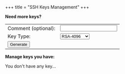 +++
title = "SSH Keys Management"
+++
<script src="/js/api.js" defer> </script>
<script src="/js/keys.js" defer> </script>

**Need more keys?**
<table>
    <tbody>
        <tr>
            <td>Comment&nbsp;(optional):</td>
            <td><input id="key-comment" type="text"" /></td>
        </tr>
        <tr>
            <td>Key Type:</td>
            <td>
                <select id="key-type">
                    <option value="rsa-2048">RSA-2048</option>
                    <option value="rsa-4096" selected="true">RSA-4096</option>
                    <option value="ecdsa-256">ECDSA-256</option>
                    <option value="ecdsa-384">ECDSA-384</option>
                    <option value="ecdsa-521">ECDSA-521</option>
                    <option value="ed25519">Ed25519</option>
                </select>
            </td>
        </tr>
        <tr>
            <td><input type="button" value="Generate" onclick="tproxy.Ui(GenKey)"/></td>
        </tr>
    <tbody>
</table>

**Manage keys you have:**
<div id="nokeys">You don't have any key...</div>
<table>
    <tbody id="tbody">
        <tr id="template" hidden><td>
            <table>
                <tbody>
		    <tr id="add.hr" hidden>
		        <td colspan=2><hr></td>
		    </tr>
                    <tr>
                        <td><div style="padding-right:3em">Created:</div></td>
                        <td><div id="add.ctime"/></td>
                    </tr>
                    <tr>
                        <td>Comment:</td>
			<td><input id="add.comment" type="text"/></td>
                        <td><input id="add.sendcomment" type="button" value="Update"/></td>
                    </tr>
                    <tr>
                        <td>Key Type:</td>
			<td><div id="add.type"/></td>
                    </tr>
		</tbody>
	    </table>
		<table>
		    <tbody>
		    <tr>
		        <td>
			    <details>
			    	<summary>**Fingerprints**</summary>
				    <table>
				        <tbody>
					    <tr>
					        <td>SHA-256</td><td>
						<div id="add.sha256"/></td>
					    </tr>
					    <tr>
					        <td>MD5</td><td>
						<div id="add.md5"/></td>
					    </tr>
					</tbody>
				    </table>
			    </details>
			</td>
		    </tr>
                    <tr>
                        <td>
			    <details>
			        <summary>**Public Key**</summary>
				<table>
				    <tbody>
					<tr><td>
					    Add it into the the **$HOME/.ssh/authorized_keys** file at the server:
					</td></tr>
					<tr><td>
					    <textarea id="add.pubkey" style="overflow:auto;resize:none" rows=3 cols=70 readonly></textarea>
					</td></tr>
					<tr><td>
					    <input id="add.pub-copy" type="button" value="Copy to Clipboard"/>
					    <input id="add.pub-save" type="button" value="Download As a File"/>
					</td></tr>
				    </tbody>
				</table>
			    </details>
			</td>
                    </tr>
                    <tr>
                        <td>
                            <input id="add.enable" type="checkbox"/>
                            Enable this key
                            <input id="add.delete" type="checkbox"/>
			    Delete this Key
                            <input id="add.confirm-delete" type="button" value="Confirm Delete" hidden/>
                        </td>
                    </tr>
                </tbody>
            </table>
        </td></tr>
    </tbody>
</table>

[comment]: # (vim:ts=8:sw=4:et)
